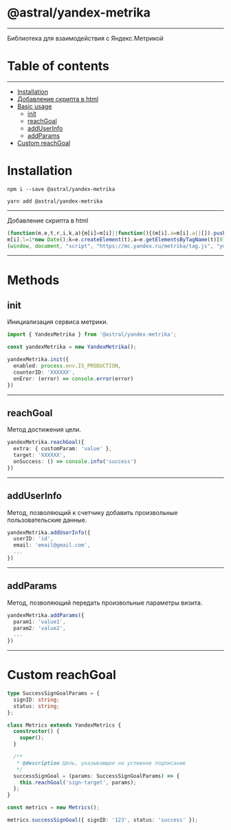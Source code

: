 # @astral/yandex-metrika

---

Библиотека для взаимодействия с Яндекс.Метрикой

# Table of contents

---

- [Installation](#installation)
- [Добавление скрипта в html](#installation)
- [Basic usage](#methods)
    - [init](#init)
    - [reachGoal](#reachgoal)
    - [addUserInfo](#addUserInfo)
    - [addParams](#addParams)
- [Custom reachGoal](#Custom)

# Installation

```shell
npm i --save @astral/yandex-metrika
```

```shell
yarn add @astral/yandex-metrika
```

---

Добавление скрипта в html

```js
(function(m,e,t,r,i,k,a){m[i]=m[i]||function(){(m[i].a=m[i].a||[]).push(arguments)};
m[i].l=1*new Date();k=e.createElement(t),a=e.getElementsByTagName(t)[0],k.async=1,k.src=r,a.parentNode.insertBefore(k,a)})
(window, document, "script", "https://mc.yandex.ru/metrika/tag.js", "ym");
```

---

# Methods
## init

Инициализация сервиса метрики.

```ts
import { YandexMetrika } from '@astral/yandex-metrika';

const yandexMetrika = new YandexMetrika();

yandexMetrika.init({ 
  enabled: process.env.IS_PRODUCTION,
  counterID: 'XXXXXX',
  onEror: (error) => console.error(error) 
})
```

---

## reachGoal
Метод достижения цели.

```ts
yandexMetrika.reachGoal({ 
  extra: { customParam: 'value' },
  target: 'XXXXXX',
  onSuccess: () => console.info('success') 
})
```

---

## addUserInfo
Метод, позволяющий к счетчику добавить произвольные пользовательские данные.

```ts
yandexMetrika.addUserInfo({ 
  userID: 'id',
  email: 'email@gmail.com',
  ...
})
```

---

## addParams
Метод, позволяющий передать произвольные параметры визита.

```ts
yandexMetrika.addParams({ 
  param1: 'value1',
  param2: 'value2',
  ...
})
```

---

# Custom reachGoal

```ts
type SuccessSignGoalParams = {
  signID: string;
  status: string;
};

class Metrics extends YandexMetrics {
  constructor() {
    super();
  }

  /**
   * @description Цель, указывающее на успешное подписание
   */
  successSignGoal = (params: SuccessSignGoalParams) => {
    this.reachGoal('sign-target', params);
  };
}

const metrics = new Metrics();

metrics.successSignGoal({ signID: '123', status: 'success' });
```
